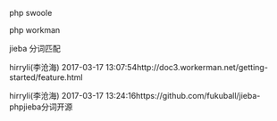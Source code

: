 php swoole

php workman

jieba 分词匹配



hirryli\(李沧海\) 2017-03-17 13:07:54http:\/\/doc3.workerman.net\/getting-started\/feature.html



hirryli\(李沧海\) 2017-03-17 13:24:16https:\/\/github.com\/fukuball\/jieba-phpjieba分词开源

